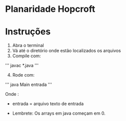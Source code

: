 # Planaridade Hopcroft

# Instruções #
1. Abra o terminal
2. Vá até o diretório onde estão localizados os arquivos
3. Compile com:

'''
javac \*.java
'''

4. Rode com:

'''
java Main entrada
'''

Onde :
- entrada = arquivo texto de entrada

- Lembrete: Os arrays em java começam em 0.
